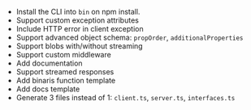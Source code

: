 * Install the CLI into `bin` on npm install.
* Support custom exception attributes
* Include HTTP error in client exception
* Support advanced object schema: `propOrder`, `additionalProperties`
* Support blobs with/without streaming
* Support custom middleware
* Add documentation
* Support streamed responses
* Add binaris function template
* Add docs template
* Generate 3 files instead of 1: `client.ts`, `server.ts`, `interfaces.ts`
